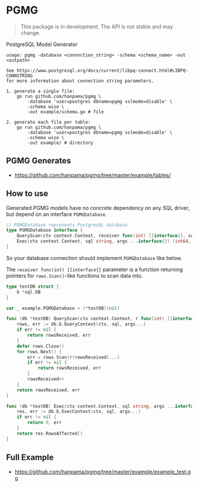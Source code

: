 # PGMG

> This package is in development. The API is not stable and may change.

PostgreSQL Model Generator

```
usage: pgmg -database <connection_string> -schema <schema_name> -out <outpath>

See https://www.postgresql.org/docs/current/libpq-connect.html#LIBPQ-CONNSTRING
for more information about connection string parameters.

1. generate a single file:
	go run github.com/hanpama/pgmg \
		-database 'user=postgres dbname=pgmg sslmode=disable' \
		-schema wise \
		-out example/schema.go # file

2. generate each file per table:
	go run github.com/hanpama/pgmg \
		-database 'user=postgres dbname=pgmg sslmode=disable' \
		-schema wise \
		-out example/ # directory

```

## PGMG Generates

* https://github.com/hanpama/pgmg/tree/master/example/tables/


## How to use

Generated PGMG models have no concrete dependency on any SQL driver,
but depend on an interface `PGMGDatabase`.

```go
// PGMGDatabase represents PostgresQL database
type PGMGDatabase interface {
	QueryScan(ctx context.Context, receiver func(int) []interface{}, sql string, args ...interface{}) (int, error)
	Exec(ctx context.Context, sql string, args ...interface{}) (int64, error)
}
```

So your database connection should implement `PGMGDatabase` like below.

The `receiver func(int) []interface{}` parameter is a function returning pointers for `rows.Scan()`-like functions
to scan data into.

```go
type testDB struct {
	b *sql.DB
}

var _ example.PGMGDatabase = (*testDB)(nil)

func (db *testDB) QueryScan(ctx context.Context, r func(int) []interface{}, sql string, args ...interface{}) (rowsReceived int, err error) {
	rows, err := db.b.QueryContext(ctx, sql, args...)
	if err != nil {
		return rowsReceived, err
	}
	defer rows.Close()
	for rows.Next() {
		err = rows.Scan(r(rowsReceived)...)
		if err != nil {
			return rowsReceived, err
		}
		rowsReceived++
	}
	return rowsReceived, err
}

func (db *testDB) Exec(ctx context.Context, sql string, args ...interface{}) (int64, error) {
	res, err := db.b.ExecContext(ctx, sql, args...)
	if err != nil {
		return 0, err
	}
	return res.RowsAffected()
}
```

## Full Example

* https://github.com/hanpama/pgmg/tree/master/example/example_test.go

